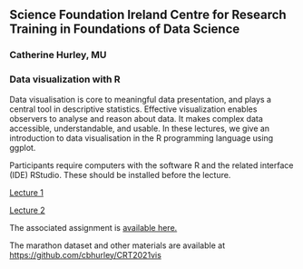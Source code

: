 
## Science Foundation Ireland Centre for Research Training in Foundations of Data Science 

### Catherine Hurley, MU

### Data visualization with R

Data visualisation is core to meaningful data presentation, and plays a central tool in descriptive statistics. Effective visualization enables observers to analyse and reason about data. It makes complex data accessible, understandable, and usable. In these lectures, we give an introduction to data visualisation in the R programming language using ggplot.

Participants require computers with the software R and the related interface (IDE) RStudio. These should be installed before the lecture.



[Lecture 1](http://htmlpreview.github.io/?https://github.com/cbhurley/CRT2021vis/blob/master/lect1.html)

[Lecture 2](http://htmlpreview.github.io/?https://github.com/cbhurley/CRT2021vis/blob/master/lect2.html)

The associated assignment is [available here.](http://htmlpreview.github.io/?https://github.com/cbhurley/CRT2021vis/blob/master/assignment.html)

The marathon dataset and other materials are available at <https://github.com/cbhurley/CRT2021vis>
